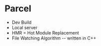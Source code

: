 # Parcel

- Dev Build
- Local server
- HMR = Hot Module Replacement
- File Watching Algorithm -- written in C++
